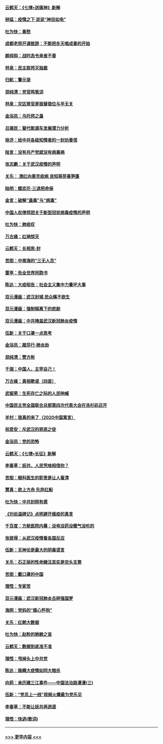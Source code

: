 #### [云鹤天：《七律▪送瘟神》新解](../pages/nsc993/n11873598.md?t=02170455) 
#### [钟延：疫情之下 说说“神目如电”](../pages/nsc993/n11873121.md?t=02170455) 
#### [吐为快：春愁](../pages/nsc993/n11872801.md?t=02170455) 
#### [成都老师开课致辞：不能把冬天唱成春的开始](../pages/nsc993/n11872653.md?t=02170455) 
#### [颜纯钩：战时态令来者不善](../pages/nsc993/n11872011.md?t=02170455) 
#### [林泉：民主联邦灭独裁](../pages/nsc993/n11870998.md?t=02170455) 
#### [归航：警示录](../pages/nsc993/n11870963.md?t=02170455) 
#### [郑纯清：党官鸣冤词](../pages/nsc993/n11870938.md?t=02170455) 
#### [林泉：灾区换官是狼替狼位与羊无关](../pages/nsc993/n11870896.md?t=02170455) 
#### [金浴凤：乌托邦之蛊](../pages/nsc993/n11870879.md?t=02170455) 
#### [吕锡民：替代能源车发展潜力分析](../pages/nsc993/n11870656.md?t=02170455) 
#### [徐济：给中共各级知情者的一封劝善信](../pages/nsc993/n11868561.md?t=02170455) 
#### [陆言：没有共产党就没有病毒祸](../pages/nsc993/n11868232.md?t=02170455) 
#### [张志鹏：关于武汉疫情的声明](../pages/nsc993/n11867182.md?t=02170455) 
#### [关乐： 漂红向善克疫病 良知萌芽春笋蓬](../pages/nsc993/n11865710.md?t=02170455) 
#### [陆明：蝶恋花‧三退把命保](../pages/nsc993/n11865673.md?t=02170455) 
#### [金言：破解“蛊毒”与“病毒”](../pages/nsc993/n11864103.md?t=02170455) 
#### [中国人权律师团关于新型冠状病毒疫情的声明](../pages/nsc993/n11864249.md?t=02170455) 
#### [吐为快：肺疫叹](../pages/nsc993/n11864027.md?t=02170455) 
#### [万古缘：红祸惊天](../pages/nsc993/n11864079.md?t=02170455) 
#### [云鹤天：长相思‧封](../pages/nsc993/n11864006.md?t=02170455) 
#### [苦胆：中南海的“三无人员”](../pages/nsc993/n11862997.md?t=02170455) 
#### [雷亭：告全世界同胞书](../pages/nsc993/n11862572.md?t=02170455) 
#### [陈达：大疫昭告：社会主义集中力量坏大事](../pages/nsc993/n11859419.md?t=02170455) 
#### [双元漫画：武汉封城 民众痛不欲生](../pages/nsc993/n11859287.md?t=02170455) 
#### [双元漫画：强制隔离下的悲剧](../pages/nsc993/n11859244.md?t=02170455) 
#### [双元漫画：中共掩盖武汉新冠肺炎疫情](../pages/nsc993/n11858249.md?t=02170455) 
#### [伍新：关于口罩一点思考](../pages/nsc993/n11859195.md?t=02170455) 
#### [金浴凤：踏莎行‧肺炎劫](../pages/nsc993/n11858227.md?t=02170455) 
#### [郑纯清：赞方彬](../pages/nsc993/n11856803.md?t=02170455) 
#### [千瑞；中国人，主宰自己！](../pages/nsc993/n11856793.md?t=02170455) 
#### [万古缘：真相歌谣（四首）](../pages/nsc993/n11856263.md?t=02170455) 
#### [武振荣：生死存亡之际的人民呐喊](../pages/nsc993/n11856256.md?t=02170455) 
#### [中国民主党全国联合总部第四次代表大会在洛杉矶召开](../pages/nsc993/n11856344.md?t=02170455) 
#### [羊村：狼真的来了（2020中国寓言）](../pages/nsc993/n11856229.md?t=02170455) 
#### [祝君安：斥武汉的邪恶之徒](../pages/nsc993/n11855861.md?t=02170455) 
#### [金浴凤：党的恐怖](../pages/nsc993/n11855849.md?t=02170455) 
#### [云鹤天：《七律▪长征》新解](../pages/nsc993/n11855479.md?t=02170455) 
#### [李春草：妖共，人民凭啥相信你？](../pages/nsc993/n11855196.md?t=02170455) 
#### [苦胆：眼科医生的职责是让人看清](../pages/nsc993/n11853840.md?t=02170455) 
#### [慧真：欲上方舟 先弃红船](../pages/nsc993/n11853483.md?t=02170455) 
#### [吐为快：中共封网有感](../pages/nsc993/n11852575.md?t=02170455) 
#### [《刘伯温碑记》点明避开瘟疫的真言](../pages/nsc993/n11852128.md?t=02170455) 
#### [千百度：方舱医院内幕：没电没药没暖气没吃的](../pages/nsc993/n11850211.md?t=02170455) 
#### [张彼得：从武汉疫情看各国反应](../pages/nsc993/n11850102.md?t=02170455) 
#### [伍新：无神论是最大的阴毒谎言](../pages/nsc993/n11846129.md?t=02170455) 
#### [关乐：石正丽的性命赌注其实是空头支票](../pages/nsc993/n11846109.md?t=02170455) 
#### [苦胆：戴口罩的中国](../pages/nsc993/n11845576.md?t=02170455) 
#### [理悟：专家苦](../pages/nsc993/n11845564.md?t=02170455) 
#### [双元漫画：武汉新冠肺炎击碎强国梦](../pages/nsc993/n11843320.md?t=02170455) 
#### [海网：党妈的“瘟心怀抱”](../pages/nsc993/n11840740.md?t=02170455) 
#### [关乐：红朝大数据](../pages/nsc993/n11840675.md?t=02170455) 
#### [吐为快：赵粉的肺腑之哀](../pages/nsc993/n11840618.md?t=02170455) 
#### [云鹤天：数据到底准不准](../pages/nsc993/n11840325.md?t=02170455) 
#### [理悟：甩掉头上中共党](../pages/nsc993/n11838826.md?t=02170455) 
#### [陈达：隐瞒大疫情如同大暗杀](../pages/nsc993/n11838771.md?t=02170455) 
#### [向莉：亲历建三江事件——中国法治路漫漫(三)](../pages/nsc993/n11831825.md?t=02170455) 
#### [伍新：“党员上一线”视频火爆最为党乐见](../pages/nsc993/n11838200.md?t=02170455) 
#### [李春草：不能让妖共再逍遥](../pages/nsc993/n11838102.md?t=02170455) 
#### [理悟：快逃(歌词)](../pages/nsc993/n11838083.md?t=02170455) 

----
#### [ >>> 更早内容 <<< ](../indexes/nsc993-earlier.md)
